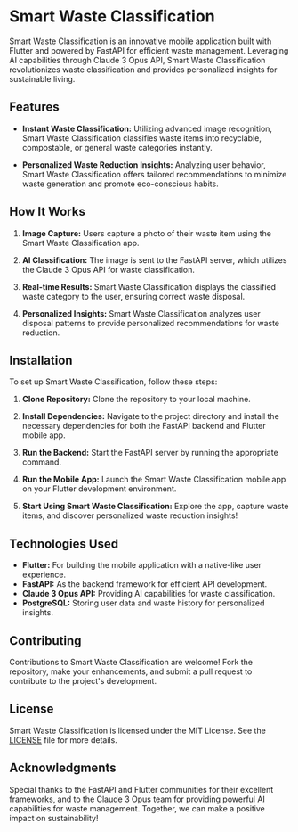 # Smart Waste Classification

Smart Waste Classification is an innovative mobile application built with Flutter and powered by FastAPI for efficient waste management. Leveraging AI capabilities through Claude 3 Opus API, Smart Waste Classification revolutionizes waste classification and provides personalized insights for sustainable living.

## Features

- **Instant Waste Classification:** Utilizing advanced image recognition, Smart Waste Classification classifies waste items into recyclable, compostable, or general waste categories instantly.

- **Personalized Waste Reduction Insights:** Analyzing user behavior, Smart Waste Classification offers tailored recommendations to minimize waste generation and promote eco-conscious habits.

## How It Works

1. **Image Capture:** Users capture a photo of their waste item using the Smart Waste Classification app.

2. **AI Classification:** The image is sent to the FastAPI server, which utilizes the Claude 3 Opus API for waste classification.

3. **Real-time Results:** Smart Waste Classification displays the classified waste category to the user, ensuring correct waste disposal.

4. **Personalized Insights:** Smart Waste Classification analyzes user disposal patterns to provide personalized recommendations for waste reduction.

## Installation

To set up Smart Waste Classification, follow these steps:

1. **Clone Repository:** Clone the repository to your local machine.

2. **Install Dependencies:** Navigate to the project directory and install the necessary dependencies for both the FastAPI backend and Flutter mobile app.

3. **Run the Backend:** Start the FastAPI server by running the appropriate command.

4. **Run the Mobile App:** Launch the Smart Waste Classification mobile app on your Flutter development environment.

5. **Start Using Smart Waste Classification:** Explore the app, capture waste items, and discover personalized waste reduction insights!

## Technologies Used

- **Flutter:** For building the mobile application with a native-like user experience.
- **FastAPI:** As the backend framework for efficient API development.
- **Claude 3 Opus API:** Providing AI capabilities for waste classification.
- **PostgreSQL:** Storing user data and waste history for personalized insights.

## Contributing

Contributions to Smart Waste Classification are welcome! Fork the repository, make your enhancements, and submit a pull request to contribute to the project's development.

## License

Smart Waste Classification is licensed under the MIT License. See the [LICENSE](LICENSE) file for more details.

## Acknowledgments

Special thanks to the FastAPI and Flutter communities for their excellent frameworks, and to the Claude 3 Opus team for providing powerful AI capabilities for waste management. Together, we can make a positive impact on sustainability!
